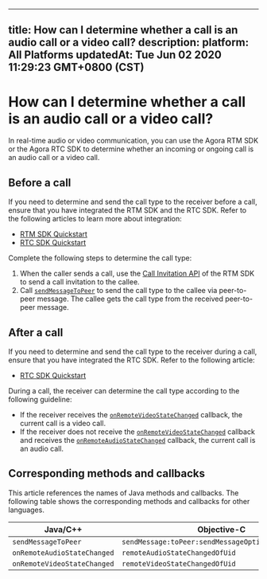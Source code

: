
---
title: How can I determine whether a call is an audio call or a video call?
description: 
platform: All Platforms
updatedAt: Tue Jun 02 2020 11:29:23 GMT+0800 (CST)
---
# How can I determine whether a call is an audio call or a video call?
In real-time audio or video communication, you can use the Agora RTM SDK or the Agora RTC SDK to determine whether an incoming or ongoing call is an audio call or a video call.

## Before a call

If you need to determine and send the call type to the receiver before a call, ensure that you have integrated the RTM SDK and the RTC SDK. Refer to the following articles to learn more about integration:

- [RTM SDK Quickstart](https://docs.agora.io/en/Real-time-Messaging/messaging_android?platform=Android)
- [RTC SDK Quickstart](https://docs.agora.io/en/Interactive%20Broadcast/start_live_android?platform=Android)

Complete the following steps to determine the call type:

1. When the caller sends a call, use the [Call Invitation API](../../en/Real-time-Messaging/rtm_invite_android.md) of the RTM SDK to send a call invitation to the callee.
2. Call [`sendMessageToPeer`](https://docs.agora.io/en/Real-time-Messaging/API%20Reference/RTM_java/classio_1_1agora_1_1rtm_1_1_rtm_client.html#a729079805644b3307297fb2e902ab4c9) to send the call type to the callee via peer-to-peer message. The callee gets the call type from the received peer-to-peer message.

## After a call

If you need to determine and send the call type to the receiver during a call, ensure that you have integrated the RTC SDK. Refer to the following article:

- [RTC SDK Quickstart](https://docs.agora.io/en/Interactive%20Broadcast/start_live_android?platform=Android)

During a call, the receiver can determine the call type according to the following guideline:

- If the receiver receives the [`onRemoteVideoStateChanged`](https://docs.agora.io/en/Video/API%20Reference/java/classio_1_1agora_1_1rtc_1_1_i_rtc_engine_event_handler.html#a93ebe88d2544253bf4b13faf34873131) callback, the current call is a video call.
- If the receiver does not receive the [`onRemoteVideoStateChanged`](https://docs.agora.io/en/Video/API%20Reference/java/classio_1_1agora_1_1rtc_1_1_i_rtc_engine_event_handler.html#a93ebe88d2544253bf4b13faf34873131) callback and receives the [`onRemoteAudioStateChanged`](https://docs.agora.io/cn/Video/API%20Reference/java/classio_1_1agora_1_1rtc_1_1_i_rtc_engine_event_handler.html#a24fd6b0d12214f6bc6fa7a9b6235aeff) callback, the current call is an audio call.

## Corresponding methods and callbacks

This article references the names of Java methods and callbacks. The following table shows the corresponding methods and callbacks for other languages.

| Java/C++                  | Objective-C                                       | JavaScript          |
| ------------------------- | ------------------------------------------------- | ------------------- |
| `sendMessageToPeer`         | `sendMessage:toPeer:sendMessageOptions:completion:` | `sendMessage`         |
| `onRemoteAudioStateChanged` | `remoteAudioStateChangedOfUid`                      | `getRemoteAudioStats` |
| `onRemoteVideoStateChanged` | `remoteVideoStateChangedOfUid`                      | `getRemoteVideoStats` |
